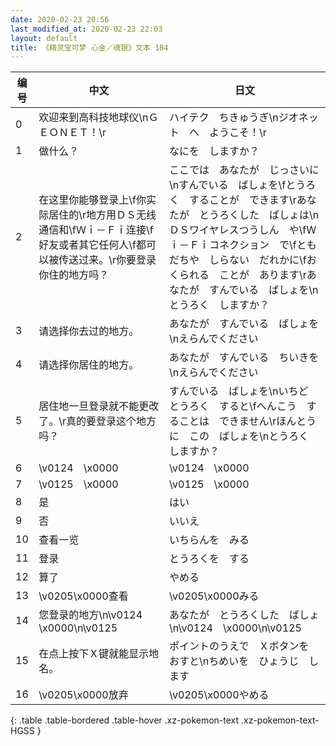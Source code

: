 ```yaml
---
date: 2020-02-23 20:56
last_modified_at: 2020-02-23 22:03
layout: default
title: 《精灵宝可梦 心金／魂银》文本 184
---
```

| 编号 | 中文 | 日文 |
| ---- | ---- | ---- |
| 0 | 欢迎来到高科技地球仪\nＧＥＯＮＥＴ！\r | ハイテク　ちきゅうぎ\nジオネット　へ　ようこそ！\r |
| 1 | 做什么？ | なにを　しますか？ |
| 2 | 在这里你能够登录上\f你实际居住的\r地方用ＤＳ无线通信和\fＷｉ－Ｆｉ连接\f好友或者其它任何人\f都可以被传送过来。\r你要登录你住的地方吗？ | ここでは　あなたが　じっさいに\nすんでいる　ばしょを\fとうろく　することが　できます\rあなたが　とうろくした　ばしょは\nＤＳワイヤレスつうしん　や\fＷｉ－Ｆｉコネクション　で\fともだちや　しらない　だれかに\fおくられる　ことが　あります\rあなたが　すんでいる　ばしょを\nとうろく　しますか？ |
| 3 | 请选择你去过的地方。 | あなたが　すんでいる　ばしょを\nえらんでください |
| 4 | 请选择你居住的地方。 | あなたが　すんでいる　ちいきを\nえらんでください |
| 5 | 居住地一旦登录就不能更改了。\r真的要登录这个地方吗？ | すんでいる　ばしょを\nいちど　とうろく　すると\fへんこう　することは　できません\rほんとうに　この　ばしょを\nとうろく　しますか？ |
| 6 | \v0124　\x0000 | \v0124　\x0000 |
| 7 | \v0125　\x0000 | \v0125　\x0000 |
| 8 | 是 | はい |
| 9 | 否 | いいえ |
| 10 | 查看一览 | いちらんを　みる |
| 11 | 登录 | とうろくを　する |
| 12 | 算了 | やめる |
| 13 | \v0205\x0000查看 | \v0205\x0000みる |
| 14 | 您登录的地方\n\v0124　\x0000\n\v0125　　 | あなたが　とうろくした　ばしょ\n\v0124　\x0000\n\v0125　　 |
| 15 | 在点上按下Ｘ键就能显示地名。 | ポイントのうえで　Ｘボタンを　おすと\nちめいを　ひょうじ　します |
| 16 | \v0205\x0000放弃 | \v0205\x0000やめる |
{: .table .table-bordered .table-hover .xz-pokemon-text .xz-pokemon-text-HGSS }